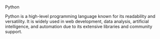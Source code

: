 Python

Python is a high-level programming language known for its readability and versatility. It is widely used in web development, data analysis, artificial intelligence, and automation due to its extensive libraries and community support.